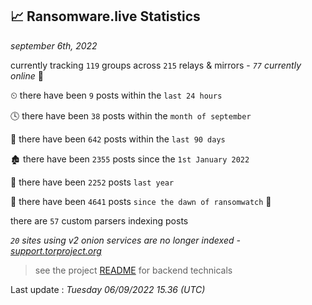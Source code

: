 
## 📈 Ransomware.live Statistics
_september 6th, 2022_

currently tracking `119` groups across `215` relays & mirrors - _`77` currently online_ 📡

⏲ there have been `9` posts within the `last 24 hours`

🕓 there have been `38` posts within the `month of september`

📅 there have been `642` posts within the `last 90 days`

🏚 there have been `2355` posts since the `1st January 2022`

🚀 there have been `2252` posts `last year`

🦕 there have been `4641` posts `since the dawn of ransomwatch` 🐣

there are `57` custom parsers indexing posts

_`20` sites using v2 onion services are no longer indexed - [support.torproject.org](https://support.torproject.org/onionservices/v2-deprecation/)_

> see the project [README](https://github.com/jmousqueton/ransomwatch#readme) for backend technicals



Last update : _Tuesday 06/09/2022 15.36 (UTC)_

